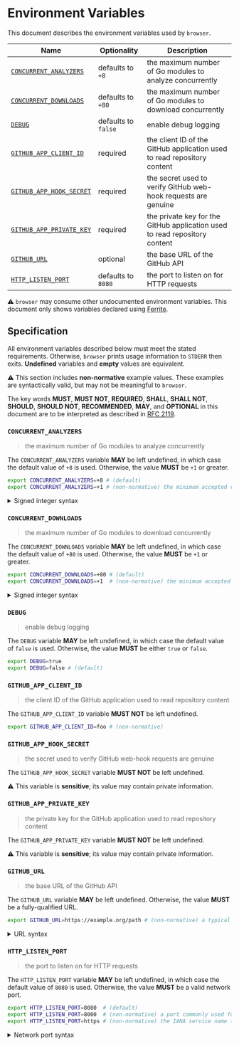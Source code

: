 # Environment Variables

This document describes the environment variables used by `browser`.

| Name                       | Optionality         | Description                                                                |
| -------------------------- | ------------------- | -------------------------------------------------------------------------- |
| [`CONCURRENT_ANALYZERS`]   | defaults to `+8`    | the maximum number of Go modules to analyze concurrently                   |
| [`CONCURRENT_DOWNLOADS`]   | defaults to `+80`   | the maximum number of Go modules to download concurrently                  |
| [`DEBUG`]                  | defaults to `false` | enable debug logging                                                       |
| [`GITHUB_APP_CLIENT_ID`]   | required            | the client ID of the GitHub application used to read repository content    |
| [`GITHUB_APP_HOOK_SECRET`] | required            | the secret used to verify GitHub web-hook requests are genuine             |
| [`GITHUB_APP_PRIVATE_KEY`] | required            | the private key for the GitHub application used to read repository content |
| [`GITHUB_URL`]             | optional            | the base URL of the GitHub API                                             |
| [`HTTP_LISTEN_PORT`]       | defaults to `8080`  | the port to listen on for HTTP requests                                    |

⚠️ `browser` may consume other undocumented environment variables. This document
only shows variables declared using [Ferrite].

## Specification

All environment variables described below must meet the stated requirements.
Otherwise, `browser` prints usage information to `STDERR` then exits.
**Undefined** variables and **empty** values are equivalent.

⚠️ This section includes **non-normative** example values. These examples are
syntactically valid, but may not be meaningful to `browser`.

The key words **MUST**, **MUST NOT**, **REQUIRED**, **SHALL**, **SHALL NOT**,
**SHOULD**, **SHOULD NOT**, **RECOMMENDED**, **MAY**, and **OPTIONAL** in this
document are to be interpreted as described in [RFC 2119].

### `CONCURRENT_ANALYZERS`

> the maximum number of Go modules to analyze concurrently

The `CONCURRENT_ANALYZERS` variable **MAY** be left undefined, in which case the
default value of `+8` is used. Otherwise, the value **MUST** be `+1` or greater.

```bash
export CONCURRENT_ANALYZERS=+8 # (default)
export CONCURRENT_ANALYZERS=+1 # (non-normative) the minimum accepted value
```

<details>
<summary>Signed integer syntax</summary>

Signed integers can only be specified using decimal notation. A leading positive
sign (`+`) is **OPTIONAL**. A leading negative sign (`-`) is **REQUIRED** in
order to specify a negative value.

Internally, the `CONCURRENT_ANALYZERS` variable is represented using a signed
64-bit integer type (`int`); any value that overflows this data-type is invalid.

</details>

### `CONCURRENT_DOWNLOADS`

> the maximum number of Go modules to download concurrently

The `CONCURRENT_DOWNLOADS` variable **MAY** be left undefined, in which case the
default value of `+80` is used. Otherwise, the value **MUST** be `+1` or
greater.

```bash
export CONCURRENT_DOWNLOADS=+80 # (default)
export CONCURRENT_DOWNLOADS=+1  # (non-normative) the minimum accepted value
```

<details>
<summary>Signed integer syntax</summary>

Signed integers can only be specified using decimal notation. A leading positive
sign (`+`) is **OPTIONAL**. A leading negative sign (`-`) is **REQUIRED** in
order to specify a negative value.

Internally, the `CONCURRENT_DOWNLOADS` variable is represented using a signed
64-bit integer type (`int`); any value that overflows this data-type is invalid.

</details>

### `DEBUG`

> enable debug logging

The `DEBUG` variable **MAY** be left undefined, in which case the default value
of `false` is used. Otherwise, the value **MUST** be either `true` or `false`.

```bash
export DEBUG=true
export DEBUG=false # (default)
```

### `GITHUB_APP_CLIENT_ID`

> the client ID of the GitHub application used to read repository content

The `GITHUB_APP_CLIENT_ID` variable **MUST NOT** be left undefined.

```bash
export GITHUB_APP_CLIENT_ID=foo # (non-normative)
```

### `GITHUB_APP_HOOK_SECRET`

> the secret used to verify GitHub web-hook requests are genuine

The `GITHUB_APP_HOOK_SECRET` variable **MUST NOT** be left undefined.

⚠️ This variable is **sensitive**; its value may contain private information.

### `GITHUB_APP_PRIVATE_KEY`

> the private key for the GitHub application used to read repository content

The `GITHUB_APP_PRIVATE_KEY` variable **MUST NOT** be left undefined.

⚠️ This variable is **sensitive**; its value may contain private information.

### `GITHUB_URL`

> the base URL of the GitHub API

The `GITHUB_URL` variable **MAY** be left undefined. Otherwise, the value
**MUST** be a fully-qualified URL.

```bash
export GITHUB_URL=https://example.org/path # (non-normative) a typical URL for a web page
```

<details>
<summary>URL syntax</summary>

A fully-qualified URL includes both a scheme (protocol) and a hostname. URLs are
not necessarily web addresses; `https://example.org` and
`mailto:contact@example.org` are both examples of fully-qualified URLs.

</details>

### `HTTP_LISTEN_PORT`

> the port to listen on for HTTP requests

The `HTTP_LISTEN_PORT` variable **MAY** be left undefined, in which case the
default value of `8080` is used. Otherwise, the value **MUST** be a valid
network port.

```bash
export HTTP_LISTEN_PORT=8080  # (default)
export HTTP_LISTEN_PORT=8000  # (non-normative) a port commonly used for private web servers
export HTTP_LISTEN_PORT=https # (non-normative) the IANA service name that maps to port 443
```

<details>
<summary>Network port syntax</summary>

Ports may be specified as a numeric value no greater than `65535`.
Alternatively, a service name can be used. Service names are resolved against
the system's service database, typically located in the `/etc/service` file on
UNIX-like systems. Standard service names are published by IANA.

</details>

<!-- references -->

[`concurrent_analyzers`]: #CONCURRENT_ANALYZERS
[`concurrent_downloads`]: #CONCURRENT_DOWNLOADS
[`debug`]: #DEBUG
[ferrite]: https://github.com/dogmatiq/ferrite
[`github_app_client_id`]: #GITHUB_APP_CLIENT_ID
[`github_app_hook_secret`]: #GITHUB_APP_HOOK_SECRET
[`github_app_private_key`]: #GITHUB_APP_PRIVATE_KEY
[`github_url`]: #GITHUB_URL
[`http_listen_port`]: #HTTP_LISTEN_PORT
[rfc 2119]: https://www.rfc-editor.org/rfc/rfc2119.html
